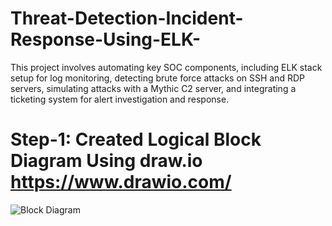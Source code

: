 # Threat-Detection-Incident-Response-Using-ELK-
This project involves automating key SOC components, including ELK stack setup for log monitoring, detecting brute force attacks on SSH and RDP servers, simulating attacks with a Mythic C2 server, and integrating a ticketing system for alert investigation and response.

# Step-1: Created Logical Block Diagram Using draw.io https://www.drawio.com/

![Block Diagram](https://github.com/user-attachments/assets/d0e18e13-89c6-4abb-ba0d-922798136187)
